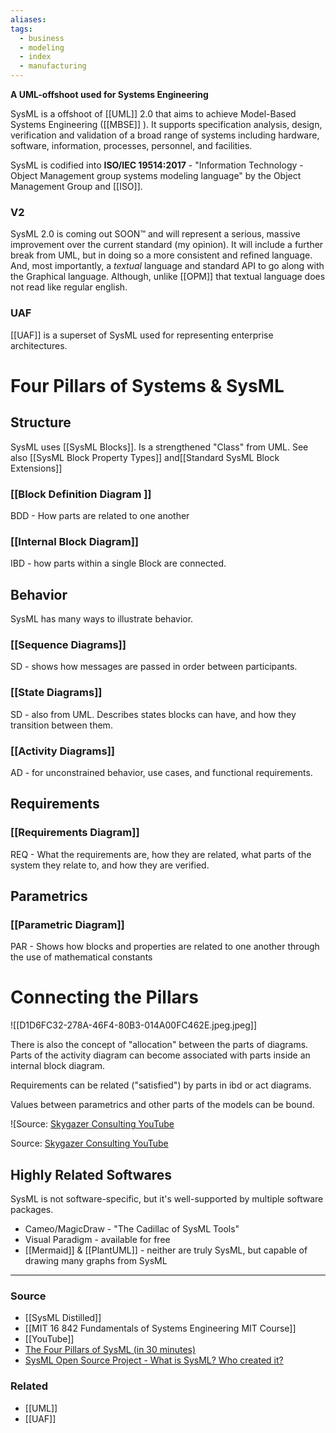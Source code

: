 ```yaml
---
aliases: 
tags:
  - business
  - modeling
  - index
  - manufacturing
---
```

**A UML-offshoot used for Systems Engineering**

SysML is a offshoot of [[UML]] 2.0 that aims to achieve Model-Based Systems Engineering ([[MBSE]] ). It supports specification analysis, design, verification and validation of a broad range of systems including hardware, software, information, processes, personnel, and facilities.

SysML is codified into **ISO/IEC 19514:2017** - "Information Technology - Object Management group systems modeling language" by the Object Management Group and [[ISO]].
### V2
SysML 2.0 is coming out SOON™️ and will represent a serious, massive improvement over the current standard (my opinion). It will include a further break from UML, but in doing so a more consistent and refined language. And, most importantly, a *textual* language and standard API to go along with the Graphical language. Although, unlike [[OPM]] that textual language does not read like regular english.

### UAF
[[UAF]] is a superset of SysML used for representing enterprise architectures.

# Four Pillars of Systems & SysML

## Structure

SysML uses [[SysML Blocks]]. Is a strengthened "Class" from UML. See also [[SysML Block Property Types]] and[[Standard SysML Block Extensions]] 

### [[Block Definition Diagram ]] 

BDD - How parts are related to one another

### [[Internal Block Diagram]] 

IBD - how parts within a single Block are connected.

## Behavior

SysML has many ways to illustrate behavior.

### [[Sequence Diagrams]] 

SD - shows how messages are passed in order between participants.

### [[State Diagrams]] 

SD - also from UML. Describes states blocks can have, and how they transition between them.

### [[Activity Diagrams]] 

AD - for unconstrained behavior, use cases, and functional requirements.

## Requirements

### [[Requirements Diagram]] 

REQ - What the requirements are, how they are related, what parts of the system they relate to, and how they are verified.

## Parametrics

### [[Parametric Diagram]] 

PAR - Shows how blocks and properties are related to one another through the use of mathematical constants

# Connecting the Pillars

![[D1D6FC32-278A-46F4-80B3-014A00FC462E.jpeg.jpeg]]

There is also the concept of "allocation" between the parts of diagrams. Parts of the activity diagram can become associated with parts inside an internal block diagram.

Requirements can be related ("satisfied") by parts in ibd or act diagrams.

Values between parametrics and other parts of the models can be bound.

![Source: [Skygazer Consulting YouTube](https://youtu.be/998UznK9ogY)

Source: [Skygazer Consulting YouTube](https://youtu.be/998UznK9ogY)

## Highly Related Softwares

SysML is not software-specific, but it's well-supported by multiple software packages.

- Cameo/MagicDraw - "The Cadillac of SysML Tools"
- Visual Paradigm - available for free
- [[Mermaid]] & [[PlantUML]] - neither are truly SysML, but capable of drawing many graphs from SysML

---

### Source
- [[SysML Distilled]]
- [[MIT 16 842 Fundamentals of Systems Engineering MIT Course]]
- [[YouTube]]
- [The Four Pillars of SysML (in 30 minutes)](https://youtu.be/998UznK9ogY)
- [SysML Open Source Project - What is SysML? Who created it?](https://sysml.org/)

### Related
- [[UML]]
- [[UAF]]